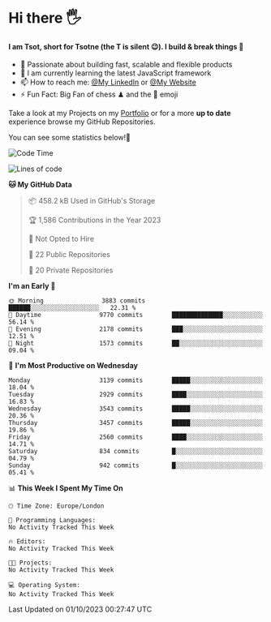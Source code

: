# Hi there :raised_hand_with_fingers_splayed:
#### I am Tsot, short for Tsotne (the T is silent :wink:). I build & break things :space_invader:
- :telescope: Passionate about building fast, scalable and flexible products
- :seedling: I am currently learning the latest JavaScript framework 
- :mailbox: How to reach me: [@My LinkedIn](https://www.linkedin.com/in/tsotne-gvadzabia/) or [@My Website](https://tsotne.co.uk/contact)
- :zap: Fun Fact: Big Fan of chess ♟ and the 👾 emoji

Take a look at my Projects on my [Portfolio](https://tsotne.co.uk/) or for a more **up to date** experience browse my GitHub Repositories.

You can see some statistics below!:space_invader:
<!--START_SECTION:waka-->
![Code Time](http://img.shields.io/badge/Code%20Time-761%20hrs%202%20mins-blue)

![Lines of code](https://img.shields.io/badge/From%20Hello%20World%20I%27ve%20Written-7.5%20million%20lines%20of%20code-blue)

**🐱 My GitHub Data** 

> 📦 458.2 kB Used in GitHub's Storage 
 > 
> 🏆 1,586 Contributions in the Year 2023
 > 
> 🚫 Not Opted to Hire
 > 
> 📜 22 Public Repositories 
 > 
> 🔑 20 Private Repositories 
 > 
**I'm an Early 🐤** 

```text
🌞 Morning                3883 commits        ██████░░░░░░░░░░░░░░░░░░░   22.31 % 
🌆 Daytime                9770 commits        ██████████████░░░░░░░░░░░   56.14 % 
🌃 Evening                2178 commits        ███░░░░░░░░░░░░░░░░░░░░░░   12.51 % 
🌙 Night                  1573 commits        ██░░░░░░░░░░░░░░░░░░░░░░░   09.04 % 
```
📅 **I'm Most Productive on Wednesday** 

```text
Monday                   3139 commits        █████░░░░░░░░░░░░░░░░░░░░   18.04 % 
Tuesday                  2929 commits        ████░░░░░░░░░░░░░░░░░░░░░   16.83 % 
Wednesday                3543 commits        █████░░░░░░░░░░░░░░░░░░░░   20.36 % 
Thursday                 3457 commits        █████░░░░░░░░░░░░░░░░░░░░   19.86 % 
Friday                   2560 commits        ████░░░░░░░░░░░░░░░░░░░░░   14.71 % 
Saturday                 834 commits         █░░░░░░░░░░░░░░░░░░░░░░░░   04.79 % 
Sunday                   942 commits         █░░░░░░░░░░░░░░░░░░░░░░░░   05.41 % 
```


📊 **This Week I Spent My Time On** 

```text
🕑︎ Time Zone: Europe/London

💬 Programming Languages: 
No Activity Tracked This Week

🔥 Editors: 
No Activity Tracked This Week

🐱‍💻 Projects: 
No Activity Tracked This Week

💻 Operating System: 
No Activity Tracked This Week
```


 Last Updated on 01/10/2023 00:27:47 UTC
<!--END_SECTION:waka-->
